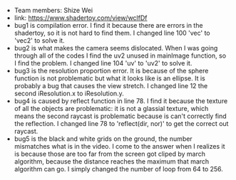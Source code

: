 - Team members: Shize Wei
- link: https://www.shadertoy.com/view/wclfDf
- bug1 is compilation error. I find it because there are errors in the shadertoy, so it is not hard to find them. I changed line 100 'vec' to 'vec2' to solve it.
- bug2 is what makes the camera seems dislocated. When I was going through all of the codes I find the uv2 unused in mainImage function, so I find the problem. I changed line 104 'uv' to 'uv2' to solve it.
- bug3 is the resolution proportion error. It is because of the sphere function is not problematic but what it looks like is an ellipse. It is probably a bug that causes the view stretch. I changed line 12 the second iResolution.x to iResolution.y.
- bug4 is caused by reflect function in line 78. I find it because the texture of all the objects are problematic: it is not a glassial texture, which means the second raycast is problematic because is can't correctly find the reflection. I changed line 78 to 'reflect(dir, nor)' to get the correct out raycast.
- bug5 is the black and white grids on the ground, the number mismatches what is in the video. I come to the answer when I realizes it is because those are too far from the screen got cliped by march algorithm, because the distance reaches the maximum that march algorithm can go. I simply changed the number of loop from 64 to 256.
